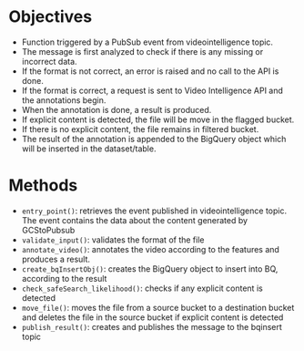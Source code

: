 # Objectives
- Function triggered by a PubSub event from videointelligence topic.
- The message is first analyzed to check if there is any missing or incorrect data.
- If the format is not correct, an error is raised and no call to the API is done.
- If the format is correct, a request is sent to Video Intelligence API and the annotations begin.
- When the annotation is done, a result is produced.
- If explicit content is detected, the file will be move in the flagged bucket.
- If there is no explicit content, the file remains in filtered bucket.
- The result of the annotation is appended to the BigQuery object which will be inserted in the dataset/table.

# Methods
- ``entry_point()``: retrieves the event published in videointelligence topic. The event contains the data about the content generated by GCStoPubsub
- ``validate_input()``: validates the format of the file
- ``annotate_video()``: annotates the video according to the features and produces a result.
- ``create_bqInsertObj()``: creates the BigQuery object to insert into BQ, according to the result 
- ``check_safeSearch_likelihood()``: checks if any explicit content is detected
- ``move_file()``: moves the file from a source bucket to a destination bucket and deletes the file in the source bucket if explicit content is detected
- ``publish_result()``: creates and publishes the message to the bqinsert topic